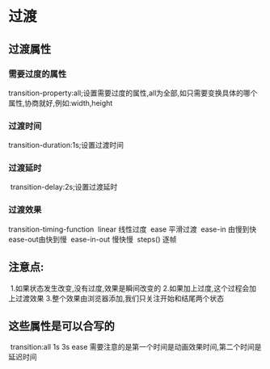 # 过渡

## 过渡属性

### 需要过度的属性

transition-property:all;设置需要过度的属性,all为全部,如只需要变换具体的哪个属性,协商就好,例如:width,height

### 过渡时间

transition-duration:1s;设置过渡时间

### 过渡延时

​		transition-delay:2s;设置过渡延时

### 过渡效果

transition-timing-function
​			linear	线性过度
​			ease	平滑过渡
​			ease-in	由慢到快
​			ease-out由快到慢
​			ease-in-out	慢快慢
​			steps()		逐帧

## 注意点:

​	1.如果状态发生改变,没有过度,效果是瞬间改变的
​	2.如果加上过度,这个过程会加上过渡效果
​	3.整个效果由浏览器添加,我们只关注开始和结尾两个状态

## 这些属性是可以合写的

​	transition:all 1s 3s ease
​	需要注意的是第一个时间是动画效果时间,第二个时间是延迟时间